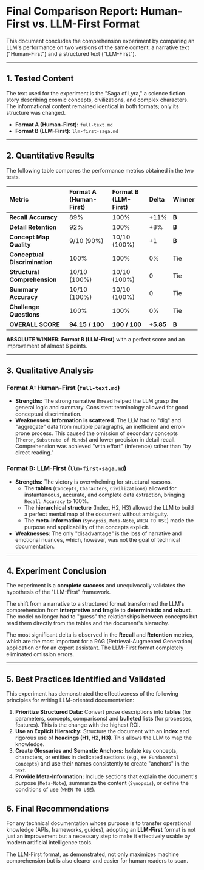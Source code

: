 # Final Comparison Report: Human-First vs. LLM-First Format

This document concludes the comprehension experiment by comparing an LLM's performance on two versions of the same content: a narrative text ("Human-First") and a structured text ("LLM-First").

---

## 1. Tested Content

The text used for the experiment is the "Saga of Lyra," a science fiction story describing cosmic concepts, civilizations, and complex characters. The informational content remained identical in both formats; only its structure was changed.

- **Format A (Human-First):** `full-text.md`
- **Format B (LLM-First):** `llm-first-saga.md`

---

## 2. Quantitative Results

The following table compares the performance metrics obtained in the two tests.

| Metric                        | Format A (Human-First) | Format B (LLM-First) | Delta     | Winner |
| :---------------------------- | :--------------------- | :------------------- | :-------- | :----- |
| **Recall Accuracy**           | 89%                    | 100%                 | +11%      | **B**  |
| **Detail Retention**          | 92%                    | 100%                 | +8%       | **B**  |
| **Concept Map Quality**       | 9/10 (90%)             | 10/10 (100%)         | +1        | **B**  |
| **Conceptual Discrimination** | 100%                   | 100%                 | 0%        | Tie    |
| **Structural Comprehension**  | 10/10 (100%)           | 10/10 (100%)         | 0         | Tie    |
| **Summary Accuracy**          | 10/10 (100%)           | 10/10 (100%)         | 0         | Tie    |
| **Challenge Questions**       | 100%                   | 100%                 | 0%        | Tie    |
| **OVERALL SCORE**             | **94.15 / 100**        | **100 / 100**        | **+5.85** | **B**  |

**ABSOLUTE WINNER: Format B (LLM-First)** with a perfect score and an improvement of almost 6 points.

---

## 3. Qualitative Analysis

### Format A: Human-First (`full-text.md`)

- **Strengths:** The strong narrative thread helped the LLM grasp the general logic and summary. Consistent terminology allowed for good conceptual discrimination.
- **Weaknesses:** **Information is scattered**. The LLM had to "dig" and "aggregate" data from multiple paragraphs, an inefficient and error-prone process. This caused the omission of secondary concepts (`Theron`, `Substrate of Minds`) and lower precision in detail recall. Comprehension was achieved "with effort" (inference) rather than "by direct reading."

### Format B: LLM-First (`llm-first-saga.md`)

- **Strengths:** The victory is overwhelming for structural reasons.
  - The **tables** (`Concepts`, `Characters`, `Civilizations`) allowed for instantaneous, accurate, and complete data extraction, bringing `Recall Accuracy` to 100%.
  - The **hierarchical structure** (Index, H2, H3) allowed the LLM to build a perfect mental map of the document without ambiguity.
  - The **meta-information** (`Synopsis`, `Meta-Note`, `WHEN TO USE`) made the purpose and applicability of the concepts explicit.
- **Weaknesses:** The only "disadvantage" is the loss of narrative and emotional nuances, which, however, was not the goal of technical documentation.

---

## 4. Experiment Conclusion

The experiment is a **complete success** and unequivocally validates the hypothesis of the "LLM-First" framework.

The shift from a narrative to a structured format transformed the LLM's comprehension from **interpretive and fragile** to **deterministic and robust**. The model no longer had to "guess" the relationships between concepts but read them directly from the tables and the document's hierarchy.

The most significant delta is observed in the **Recall** and **Retention** metrics, which are the most important for a RAG (Retrieval-Augmented Generation) application or for an expert assistant. The LLM-First format completely eliminated omission errors.

---

## 5. Best Practices Identified and Validated

This experiment has demonstrated the effectiveness of the following principles for writing LLM-oriented documentation:

1.  **Prioritize Structured Data:** Convert prose descriptions into **tables** (for parameters, concepts, comparisons) and **bulleted lists** (for processes, features). This is the change with the highest ROI.
2.  **Use an Explicit Hierarchy:** Structure the document with an **index** and rigorous use of **headings (H1, H2, H3)**. This allows the LLM to map the knowledge.
3.  **Create Glossaries and Semantic Anchors:** Isolate key concepts, characters, or entities in dedicated sections (e.g., `## Fundamental Concepts`) and use their names consistently to create "anchors" in the text.
4.  **Provide Meta-Information:** Include sections that explain the document's purpose (`Meta-Note`), summarize the content (`Synopsis`), or define the conditions of use (`WHEN TO USE`).

## 6. Final Recommendations

For any technical documentation whose purpose is to transfer operational knowledge (APIs, frameworks, guides), adopting an **LLM-First** format is not just an improvement but a necessary step to make it effectively usable by modern artificial intelligence tools.

The LLM-First format, as demonstrated, not only maximizes machine comprehension but is also clearer and easier for human readers to scan.
